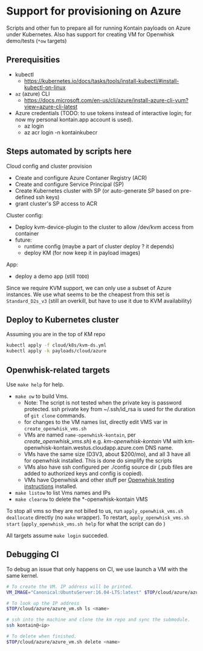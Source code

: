# Support for provisioning on Azure

Scripts and other fun to prepare all for running Kontain payloads on Azure under Kubernetes.
Also has support for creating VM for Openwhisk demo/tests (`*ow` targets)

## Prerequisities

* kubectl
  * https://kubernetes.io/docs/tasks/tools/install-kubectl/#install-kubectl-on-linux
* `az` (azure) CLI
  *  https://docs.microsoft.com/en-us/cli/azure/install-azure-cli-yum?view=azure-cli-latest
* Azure credentials (TODO: to use tokens instead of interactive login; for now my personal kontain.app account is used).
  * az login
  * az acr login -n kontainkubecr

## Steps automated by scripts here

Cloud config and cluster provision

* Create and configure Azure Contaner Registry (ACR)
* Create and configure Service Principal (SP)
* Create Kubernetes cluster with SP (or auto-generate SP based on pre-defined ssh keys)
* grant cluster's  SP access to ACR

Cluster config:

* Deploy kvm-device-plugin to the cluster to allow /dev/kvm access from container
* future:
  * runtime config (maybe a part of cluster deploy ? it depends)
  * deploy KM (for now keep it in payload images)

App:

* deploy a demo app (still `TODO`)

Since we require KVM support, we can only use a subset of Azure instances. We use what seems to be the cheapest from this set is `Standard_D2s_v3` (still an overkill, but have to use it due to KVM availability)


## Deploy to Kubernetes cluster

Assuming you are in the top of KM repo

```bash
kubectl apply -f cloud/k8s/kvm-ds.yml
kubectl apply -k payloads/cloud/azure

```

## Openwhisk-related targets

Use `make help` for help.

* `make ow` to  build Vms.
  * Note: The script is not tested when  the private key is password protected. ssh private key from ~/.ssh/id_rsa is used for the duration of `git clone` commands.
  * for changes to the VM names list, directly edit VMS var in `create_openwhisk_vms.sh`
  * VMs are named `name-openwhisk-kontain`, per *create_openwhisk_vms.sh*) e.g. *km-openwhisk-kontain* VM with km-openwhisk-kontain.westus.cloudapp.azure.com DNS name.
  * VMs have the same size (D3V3, about $200/mo), and all 3 have all for openwhisk installed. This is done do simplify the scripts
  * VMs also have ssh configured per ./config source dir (.pub files are added to authorized keys and config is copied).
  * VMs have Openwhisk and other stuff per [Openwhisk testing instructions](https://github.com/kontainapp/openwhisk-performance/blob/master/readme.md) installed.
* `make listow` to list Vms names and IPs
* `make clearow` to delete the *-openwhisk-kontain VMS

To stop all vms so they are not billed to us, run `apply_openwhisk_vms.sh deallocate` directly (no `make` wrapper). To restart, `apply_openwhisk_vms.sh start` (`apply_openwhisk_vms.sh help` for what the script can do )

All targets assume `make login` succeded.

## Debugging CI

To debug an issue that only happens on CI, we use launch a VM with the same kernel.

```bash
# To create the VM. IP address will be printed.
VM_IMAGE="Canonical:UbuntuServer:16.04-LTS:latest" $TOP/cloud/azure/azure_vm.sh create <name>

# To look up the IP address
$TOP/cloud/azure/azure_vm.sh ls <name>

# ssh into the machine and clone the km repo and sync the submodule.
ssh kontain@<ip>

# To delete when finished.
$TOP/cloud/azure/azure_vm.sh delete <name>
```